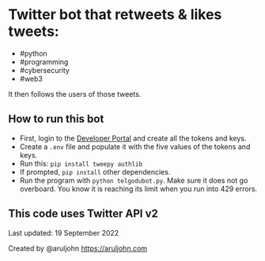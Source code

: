 # Twitter bot that retweets & likes tweets:

+ #python
+ #programming
+ #cybersecurity
+ #web3

It then follows the users of those tweets.
## How to run this bot

+ First, login to the [Developer Portal](https://developer.twitter.com/en/portal/dashboard) and create all the tokens and keys.
+ Create a `.env` file and populate it with the five values of the tokens and keys.
+ Run this: `pip install tweepy authlib`
+ If prompted, `pip install` other dependencies.
+ Run the program with `python telgodubot.py`. Make sure it does not go overboard. You know it is reaching its limit when you run into 429 errors.

## This code uses Twitter API v2

Last updated: 19 September 2022

Created by @aruljohn https://aruljohn.com
